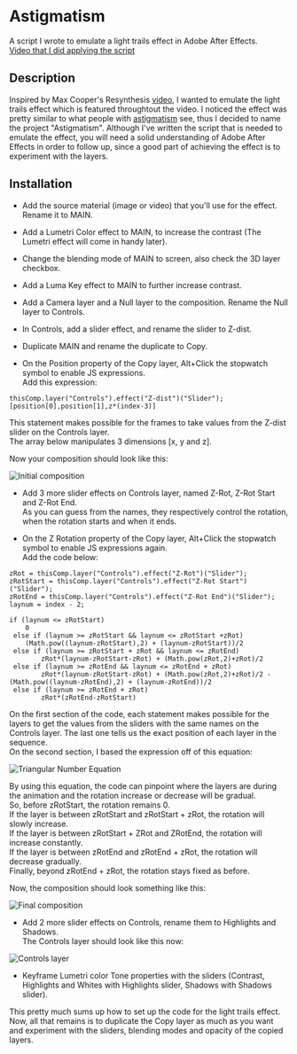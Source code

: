 # Astigmatism

A script I wrote to emulate a light trails effect in Adobe After Effects.\
[Video that I did applying the script](https://www.youtube.com/watch?v=mX5hkP6o_e4)

## Description

Inspired by Max Cooper's Resynthesis [video](https://www.youtube.com/watch?v=Kpm1l0HfkV0), I wanted to emulate the light trails effect which is featured throughtout the video. I noticed the effect was pretty similar to what people with [astigmatism](https://en.wikipedia.org/wiki/Astigmatism) see, thus I decided to name the project "Astigmatism". Although I've written the script that is needed to emulate the effect, you will need a solid understanding of Adobe After Effects in order to follow up, since a good part of achieving the effect is to experiment with the layers.

## Installation

- Add the source material (image or video) that you'll use for the effect. Rename it to MAIN.

- Add a Lumetri Color effect to MAIN, to increase the contrast (The Lumetri effect will come in handy later).

- Change the blending mode of MAIN to screen, also check the 3D layer checkbox.

- Add a Luma Key effect to MAIN to further increase contrast.

- Add a Camera layer and a Null layer to the composition. Rename the Null layer to Controls.

- In Controls, add a slider effect, and rename the slider to Z-dist.

- Duplicate MAIN and rename the duplicate to Copy.

- On the Position property of the Copy layer, Alt+Click the stopwatch symbol to enable JS expressions.\
  Add this expression:

```
thisComp.layer("Controls").effect("Z-dist")("Slider");
[position[0],position[1],z*(index-3)]
```

This statement makes possible for the frames to take values from the Z-dist slider on the Controls layer.\
The array below manipulates 3 dimensions [x, y and z].

Now your composition should look like this:

![Initial composition](https://i.imgur.com/T044oor.png)

- Add 3 more slider effects on Controls layer, named Z-Rot, Z-Rot Start and Z-Rot End.\
  As you can guess from the names, they respectively control the rotation, when the rotation starts and when it ends.

- On the Z Rotation property of the Copy layer, Alt+Click the stopwatch symbol to enable JS expressions again.\
  Add the code below:

```
zRot = thisComp.layer("Controls").effect("Z-Rot")("Slider");
zRotStart = thisComp.layer("Controls").effect("Z-Rot Start")("Slider");
zRotEnd = thisComp.layer("Controls").effect("Z-Rot End")("Slider");
laynum = index - 2;

if (laynum <= zRotStart)
	0
 else if (laynum >= zRotStart && laynum <= zRotStart +zRot)
 	(Math.pow((laynum-zRotStart),2) + (laynum-zRotStart))/2
 else if (laynum >= zRotStart + zRot && laynum <= zRotEnd)
    	zRot*(laynum-zRotStart-zRot) + (Math.pow(zRot,2)+zRot)/2
 else if (laynum >= zRotEnd && laynum <= zRotEnd + zRot)
    	zRot*(laynum-zRotStart-zRot) + (Math.pow(zRot,2)+zRot)/2 - (Math.pow((laynum-zRotEnd),2) + (laynum-zRotEnd))/2
 else if (laynum >= zRotEnd + zRot)
    	zRot*(zRotEnd-zRotStart)
```

On the first section of the code, each statement makes possible for the layers to get the values from the sliders with the same names on the Controls layer. The last one tells us the exact position of each layer in the sequence.\
On the second section, I based the expression off of this equation:

![Triangular Number Equation](https://i.imgur.com/Powv4Im.png)

By using this equation, the code can pinpoint where the layers are during the animation and the rotation increase or decrease will be gradual.\
So, before zRotStart, the rotation remains 0.\
If the layer is between zRotStart and zRotStart + zRot, the rotation will slowly increase.\
If the layer is between zRotStart + ZRot and ZRotEnd, the rotation will increase constantly.\
If the layer is between zRotEnd and zRotEnd + zRot, the rotation will decrease gradually.\
Finally, beyond zRotEnd + zRot, the rotation stays fixed as before.

Now, the composition should look something like this:

![Final composition](https://i.imgur.com/N1CKHlW.png)

- Add 2 more slider effects on Controls, rename them to Highlights and Shadows.\
  The Controls layer should look like this now:

![Controls layer](https://i.imgur.com/VDkz2Lh.png)

- Keyframe Lumetri color Tone properties with the sliders (Contrast, Highlights and Whites with Highlights slider, Shadows with Shadows slider).

This pretty much sums up how to set up the code for the light trails effect. Now, all that remains is to duplicate the Copy layer as much as you want and experiment with the sliders, blending modes and opacity of the copied layers.

